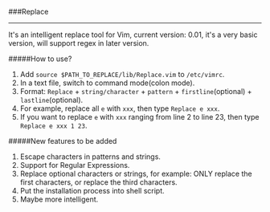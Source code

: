 ###Replace

---

It's an intelligent replace tool for Vim, current version: 0.01, it's a very basic version, will support regex in later version.

#####How to use?
1. Add `source $PATH_TO_REPLACE/lib/Replace.vim` to `/etc/vimrc`.
2. In a text file, switch to command mode(colon mode).
3. Format: `Replace` + `string/character` + `pattern` + `firstline`(optional) + `lastline`(optional).
4. For example, replace all `e` with `xxx`, then type `Replace e xxx`.
5. If you want to replace `e` with `xxx` ranging from line 2 to line 23, then type `Replace e xxx 1 23`.

#####New features to be added
1. Escape characters in patterns and strings.
2. Support for Regular Expressions.
3. Replace optional characters or strings, for example: ONLY replace the first characters, or replace the third characters.
4. Put the installation process into shell script.
5. Maybe more intelligent.
